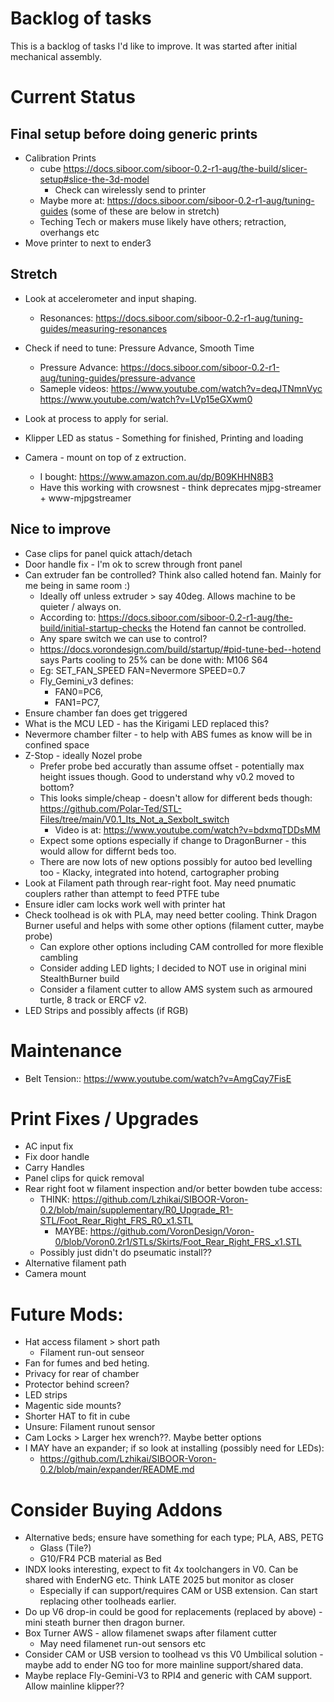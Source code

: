 # Backlog of tasks

This is a backlog of tasks I'd like to improve. It was started after initial mechanical assembly.

# Current Status

## Final setup before doing generic prints
* Calibration Prints
  * cube https://docs.siboor.com/siboor-0.2-r1-aug/the-build/slicer-setup#slice-the-3d-model
      * Check can wirelessly send to printer
  * Maybe more at: https://docs.siboor.com/siboor-0.2-r1-aug/tuning-guides (some of these are below in stretch)
  * Teching Tech or makers muse likely have others; retraction, overhangs etc
* Move printer to next to ender3


## Stretch
* Look at accelerometer and input shaping.
  * Resonances: https://docs.siboor.com/siboor-0.2-r1-aug/tuning-guides/measuring-resonances
* Check if need to tune: Pressure Advance, Smooth Time
  * Pressure Advance: https://docs.siboor.com/siboor-0.2-r1-aug/tuning-guides/pressure-advance
  * Sameple videos: https://www.youtube.com/watch?v=deqJTNmnVyc  https://www.youtube.com/watch?v=LVp15eGXwm0
* Look at process to apply for serial.

* Klipper LED as status - Something for finished, Printing and loading
* Camera - mount on top of z extruction.
    * I bought: https://www.amazon.com.au/dp/B09KHHN8B3
    * Have this working with crowsnest - think deprecates mjpg-streamer + www-mjpgstreamer

## Nice to improve
* Case clips for panel quick attach/detach
* Door handle fix - I'm ok to screw through front panel
* Can extruder fan be controlled? Think also called hotend fan. Mainly for me being in same room :)
    * Ideally off unless extruder > say 40deg. Allows machine to be quieter / always on.
    * According to: https://docs.siboor.com/siboor-0.2-r1-aug/the-build/initial-startup-checks the Hotend fan cannot be controlled.
    * Any spare switch we can use to control?
    * https://docs.vorondesign.com/build/startup/#pid-tune-bed--hotend says Parts cooling to 25% can be done with: M106 S64
    * Eg: SET_FAN_SPEED FAN=Nevermore SPEED=0.7
    * Fly_Gemini_v3 defines:
        * FAN0=PC6,
        * FAN1=PC7,
* Ensure chamber fan does get triggered
* What is the MCU LED - has the Kirigami LED replaced this?
* Nevermore chamber filter - to help with ABS fumes as know will be in confined space
* Z-Stop - ideally Nozel probe
    * Prefer probe bed accuratly than assume offset - potentially max height issues though. Good to understand why v0.2 moved to bottom?
    * This looks simple/cheap - doesn't allow for different beds though: https://github.com/Polar-Ted/STL-Files/tree/main/V0.1_Its_Not_a_Sexbolt_switch
        * Video is at: https://www.youtube.com/watch?v=bdxmqTDDsMM
    * Expect some options especially if change to DragonBurner - this would allow for differnt beds too.
    * There are now lots of new options possibly for autoo bed levelling too - Klacky, integrated into hotend, cartographer probing
* Look at Filament path through rear-right foot. May need pnumatic couplers rather than attempt to feed PTFE tube
* Ensure idler cam locks work well with printer hat
* Check toolhead is ok with PLA, may need better cooling. Think Dragon Burner useful and helps with some other options (filament cutter, maybe probe)
    * Can explore other options including CAM controlled for more flexible cambling
    * Consider adding LED lights; I decided to NOT use in original mini StealthBurner build
    * Consider a filament cutter to allow AMS system such as armoured turtle, 8 track or ERCF v2.
* LED Strips and possibly affects (if RGB)

# Maintenance
* Belt Tension:: https://www.youtube.com/watch?v=AmgCqy7FisE

# Print Fixes / Upgrades
* AC input fix
* Fix door handle
* Carry Handles
* Panel clips for quick removal
* Rear right foot w filament inspection and/or better bowden tube access:
    * THINK: https://github.com/Lzhikai/SIBOOR-Voron-0.2/blob/main/supplementary/R0_Upgrade_R1-STL/Foot_Rear_Right_FRS_R0_x1.STL
        * MAYBE: https://github.com/VoronDesign/Voron-0/blob/Voron0.2r1/STLs/Skirts/Foot_Rear_Right_FRS_x1.STL
    * Possibly just didn't do pseumatic install??
* Alternative filament path
* Camera mount


# Future Mods:
- Hat access filament > short path
    - Filament run-out senseor
- Fan for fumes and bed heting.
- Privacy for rear of chamber
- Protector behind screen?
- LED strips
- Magentic side mounts?
- Shorter HAT to fit in cube
- Unsure: Filament runout sensor
- Cam Locks > Larger hex wrench??. Maybe better options
- I MAY have an expander; if so look at installing (possibly need for LEDs):
    - https://github.com/Lzhikai/SIBOOR-Voron-0.2/blob/main/expander/README.md

# Consider Buying Addons
* Alternative beds; ensure have something for each type; PLA, ABS, PETG
  * Glass (Tile?)
  * G10/FR4 PCB material as Bed
* INDX looks interesting, expect to fit 4x toolchangers in V0. Can be shared with EnderNG etc. Think LATE 2025 but monitor as closer
  * Especially if can support/requires CAM or USB extension. Can start replacing other toolheads earlier.
* Do up V6 drop-in could be good for replacements (replaced by above) - mini steath burner then dragon burner.
* Box Turner AWS - allow filamenet swaps after filament cutter
  * May need filamenet run-out sensors etc
* Consider CAM or USB version to toolhead vs this V0 Umbilical solution - maybe add to ender NG too for more mainline support/shared data.
* Maybe replace Fly-Gemini-V3 to RPI4 and generic with CAM support. Allow mainline klipper??
